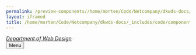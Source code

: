 ```yaml
--- 
permalink: /preview-components//home/morten/Code/Netcompany/dkwds-docs/_includes/code/components/site-title.html
layout: iframed 
title: /home/morten/Code/Netcompany/dkwds-docs/_includes/code/components/site-title.html
---
```

<div class="navbar">
    <div class="logo" id="logo">
        <em class="logo-text">
      <a href="/"
        title="Home"
        aria-label="Home">
        Department of Web Design
      </a>
    </em>
    </div>
    <button class="menu-btn">Menu</button>
</div>